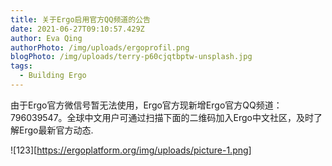 ```yaml
---
title: 关于Ergo启用官方QQ频道的公告
date: 2021-06-27T09:10:57.429Z
author: Eva Qing
authorPhoto: /img/uploads/ergoprofil.png
blogPhoto: /img/uploads/terry-p60cjqtbptw-unsplash.jpg
tags:
  - Building Ergo
---
```

由于Ergo官方微信号暂无法使用，Ergo官方现新增Ergo官方QQ频道：796039547。全球中文用户可通过扫描下面的二维码加入Ergo中文社区，及时了解Ergo最新官方动态.

![123][https://ergoplatform.org/img/uploads/picture-1.png]

